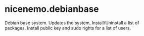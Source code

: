 # nicenemo.debianbase
Debian base system. Updates the system, Install/Uninstall a list of packages. Install public key and sudo rights for a list of users.

